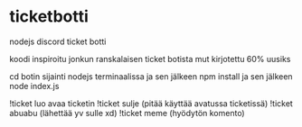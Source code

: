 # ticketbotti
nodejs discord ticket botti

koodi inspiroitu jonkun ranskalaisen ticket botista mut kirjotettu 60% uusiks

cd botin sijainti nodejs terminaalissa ja sen jälkeen npm install ja sen jälkeen node index.js

!ticket luo <syy> avaa ticketin
  !ticket sulje (pitää käyttää avatussa ticketissä)
  !ticket abuabu (lähettää yv sulle xd)
  !ticket meme (hyödytön komento)
